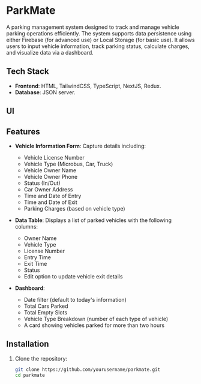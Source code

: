 # ParkMate

A parking management system designed to track and manage vehicle parking operations efficiently. The system supports data persistence using either Firebase (for advanced use) or Local Storage (for basic use). It allows users to input vehicle information, track parking status, calculate charges, and visualize data via a dashboard.

## Tech Stack

- **Frontend**: HTML, TailwindCSS, TypeScript, NextJS, Redux.
- **Database**: JSON server.

## UI



## Features

- **Vehicle Information Form**: Capture details including:

  - Vehicle License Number
  - Vehicle Type (Microbus, Car, Truck)
  - Vehicle Owner Name
  - Vehicle Owner Phone
  - Status (In/Out)
  - Car Owner Address
  - Time and Date of Entry
  - Time and Date of Exit
  - Parking Charges (based on vehicle type)

- **Data Table**: Displays a list of parked vehicles with the following columns:

  - Owner Name
  - Vehicle Type
  - License Number
  - Entry Time
  - Exit Time
  - Status
  - Edit option to update vehicle exit details

- **Dashboard**:
  - Date filter (default to today's information)
  - Total Cars Parked
  - Total Empty Slots
  - Vehicle Type Breakdown (number of each type of vehicle)
  - A card showing vehicles parked for more than two hours

## Installation

1. Clone the repository:
   ```bash
   git clone https://github.com/yourusername/parkmate.git
   cd parkmate
   ```
